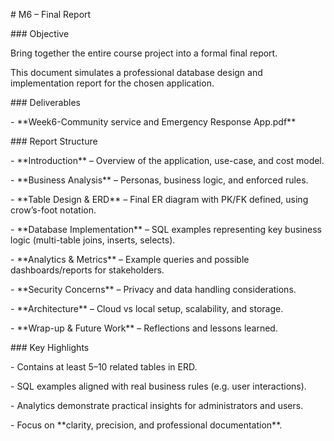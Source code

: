 \# M6 – Final Report



\### Objective

Bring together the entire course project into a formal final report.  

This document simulates a professional database design and implementation report for the chosen application.



\### Deliverables

\- \*\*Week6-Community service and Emergency Response App.pdf\*\*



\### Report Structure

\- \*\*Introduction\*\* – Overview of the application, use-case, and cost model.  

\- \*\*Business Analysis\*\* – Personas, business logic, and enforced rules.  

\- \*\*Table Design \& ERD\*\* – Final ER diagram with PK/FK defined, using crow’s-foot notation.  

\- \*\*Database Implementation\*\* – SQL examples representing key business logic (multi-table joins, inserts, selects).  

\- \*\*Analytics \& Metrics\*\* – Example queries and possible dashboards/reports for stakeholders.  

\- \*\*Security Concerns\*\* – Privacy and data handling considerations.  

\- \*\*Architecture\*\* – Cloud vs local setup, scalability, and storage.  

\- \*\*Wrap-up \& Future Work\*\* – Reflections and lessons learned.



\### Key Highlights

\- Contains at least 5–10 related tables in ERD.  

\- SQL examples aligned with real business rules (e.g. user interactions).  

\- Analytics demonstrate practical insights for administrators and users.  

\- Focus on \*\*clarity, precision, and professional documentation\*\*.



